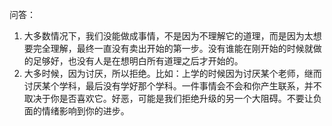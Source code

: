问答：

1. 大多数情况下，我们没能做成事情，不是因为不理解它的道理，而是因为太想要完全理解，最终一直没有卖出开始的第一步。没有谁能在刚开始的时候就做的足够好，也没有人是在想明白所有道理之后才开始的。
2. 大多时候，因为讨厌，所以拒绝。比如：上学的时候因为讨厌某个老师，继而讨厌某个学科，最后没有学好那个学科。一件事情会不会和你产生联系，并不取决于你是否喜欢它。好恶，可能是我们拒绝升级的另一个大阻碍。不要让负面的情绪影响到你的进步。



